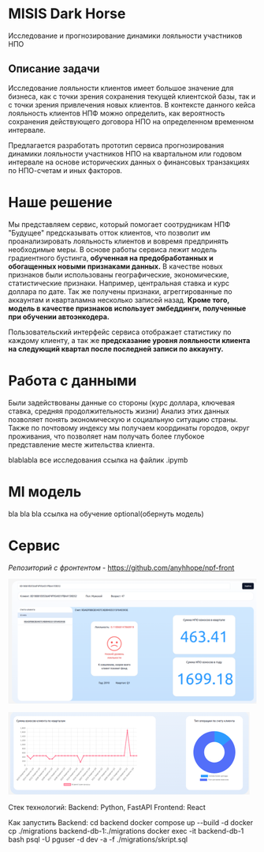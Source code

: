 # MISIS Dark Horse

Исследование и прогнозирование динамики лояльности участников НПО

## Описание задачи

Исследование лояльности клиентов имеет большое значение для бизнеса, как с точки зрения сохранения текущей клиентской базы, так и с точки зрения привлечения новых клиентов. В контексте данного кейса лояльность клиентов НПФ можно определить, как вероятность сохранения действующего договора НПО на определенном временном интервале.

Предлагается разработать прототип сервиса прогнозирования динамики лояльности участников НПО на квартальном или годовом интервале на основе исторических данных о финансовых транзакциях по НПО-счетам и иных факторов.

# Наше решение

Мы представляем сервис, который помогает соотрудникам НПФ "Будущее" предсказывать отток клиентов, что позволит им проанализировать лояльность клиентов и вовремя предпринять необходимые меры. В основе работы сервиса лежит модель градиентного бустинга, **обученная на предобработанных и обогащенных новыми признаками данных.** В качестве новых признаков были использованы географические, экономические, статистические признаки. Например, центральная ставка и курс доллара по дате. Так же получены признаки, агреггированные по аккаунтам и кварталамна несколько записей назад. **Кроме того, модель в качестве признаков использует эмбеддинги, полученные при обучении автоэнкодера.**

Пользовательский интерфейс сервиса отображает статистику по каждому клиенту, а так же **предсказание уровня лояльности клиента на следующий квартал после последней записи по аккаунту.**

# Работа с данными

Были задействованы данные со стороны (курс доллара, ключевая ставка, средняя продолжительность жизни) Анализ этих данных позволяет понять экономическую и социальную ситуацию страны.
Также по почтовому индексу мы получаем координаты городов, округ проживания, что позволяет нам получать более глубокое представление месте жительства клиента.

blablabla все исследования
ссылка на файлик .ipymb

# Ml модель

bla bla bla
ссылка на обучение optional(обернуть модель)

# Сервис

_Репозиторий с фронтентом_ - https://github.com/anyhhope/npf-front

![alt text](image.png)

![alt text](image-1.png)

Cтек технологий:
Backend: Python, FastAPI
Frontend: React

Как запустить Backend:
cd backend
docker compose up --build -d
docker cp ./migrations backend-db-1:./migrations
docker exec -it backend-db-1 bash
psql -U pguser -d dev -a -f ./migrations/skript.sql
